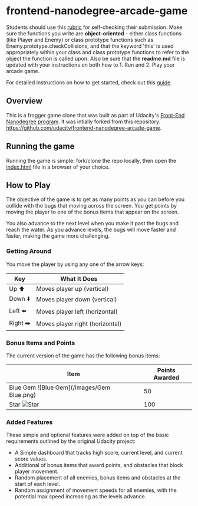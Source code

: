 frontend-nanodegree-arcade-game
===============================

Students should use this [rubric](https://review.udacity.com/#!/projects/2696458597/rubric) for self-checking their submission. Make sure the functions you write are **object-oriented** - either class functions (like Player and Enemy) or class prototype functions such as Enemy.prototype.checkCollisions, and that the keyword 'this' is used appropriately within your class and class prototype functions to refer to the object the function is called upon. Also be sure that the **readme.md** file is updated with your instructions on both how to 1. Run and 2. Play your arcade game.

For detailed instructions on how to get started, check out this [guide](https://docs.google.com/document/d/1v01aScPjSWCCWQLIpFqvg3-vXLH2e8_SZQKC8jNO0Dc/pub?embedded=true).

## Overview
This is a frogger game clone that was built as part of Udacity's [Front-End Nanodegree program](https://www.udacity.com/course/front-end-web-developer-nanodegree--nd001). It was intially forked 
from this repository: https://github.com/udacity/frontend-nanodegree-arcade-game.

## Running the game
Running the game is simple: fork/clone the repo locally, then open the [index.html](index.html) file in a browser of your choice.

## How to Play
The objective of the game is to get as many points as you can before you collide with the bugs that moving across the screen. 
You get points by moving the player to one of the bonus items that appear on the screen.

You also advance to the next level when you make it past the bugs and reach the water. As you advance levels, the bugs will move faster and faster, making the game more challenging.

### Getting Around
You move the player by using any one of the arrow keys:

Key | What It Does
--- | ------------
Up :arrow_up: | Moves player up (vertical)
Down :arrow_down: | Moves player down (vertical)
Left :arrow_left: | Moves player left (horizontal)
Right :arrow_right: | Moves player right (horizontal)

### Bonus Items and Points
The current version of the game has the following bonus items:

Item | Points Awarded
---- | --------------
Blue Gem ![Blue Gem](/images/Gem Blue.png) | 50
Star ![Star](/images/Star.png) | 100

### Added Features
These simple and optional features were added on top of the basic requirements outlined by the original Udacity project:

* A Simple dashboard that tracks high score, current level, and current score values.
* Additional of bonus items that award points, and obstacles that block player movement.
* Random placement of all enemies, bonus items and obstacles at the start of each level.
* Random assignment of movement speeds for all enemies, with the potential max speed increasing as the levels advance.

